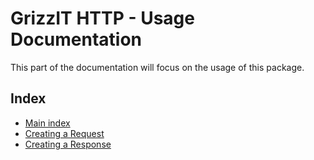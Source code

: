 # GrizzIT HTTP - Usage Documentation

This part of the documentation will focus on the usage of this package.

## Index

- [Main index](../index.md)
- [Creating a Request](creating-a-request.md)
- [Creating a Response](creating-a-response.md)